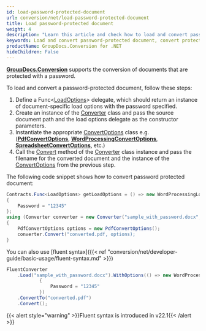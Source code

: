```yaml
---
id: load-password-protected-document
url: conversion/net/load-password-protected-document
title: Load password-protected document
weight: 4
description: "Learn this article and check how to load and convert password-protected documents using GroupDocs.Conversion for .NET API."
keywords: Load and convert password-protected document, convert protected document, Load and convert document with password, convert document with password
productName: GroupDocs.Conversion for .NET
hideChildren: False
---
```

[**GroupDocs.Conversion**](https://products.groupdocs.com/conversion/net) supports the conversion of documents that are protected with a password.

To load and convert a password-protected document, follow these steps:

1.   Define a Func<[LoadOptions](https://reference.groupdocs.com/conversion/net/groupdocs.conversion.options.load/loadoptions)\> delegate, which should return an instance of document-specific load options with the password specified.
2.   Create an instance of the [Converter](https://reference.groupdocs.com/conversion/net/groupdocs.conversion/converter) class and pass the source document path and the load options delegate as the constructor parameters.
3.   Instantiate the appropriate [ConvertOptions](https://reference.groupdocs.com/conversion/net/groupdocs.conversion.options.convert/convertoptions) class e.g. (**[PdfConvertOptions](https://reference.groupdocs.com/conversion/net/groupdocs.conversion.options.convert/pdfconvertoptions)**, **[WordProcessingConvertOptions](https://reference.groupdocs.com/conversion/net/groupdocs.conversion.options.convert/wordprocessingconvertoptions)**, **[SpreadsheetConvertOptions](https://reference.groupdocs.com/conversion/net/groupdocs.conversion.options.convert/spreadsheetconvertoptions)**, etc.)
4.   Call the [Convert](https://reference.groupdocs.com/conversion/net/groupdocs.conversion/converter/convert/#convert_3) method of the [Converter](https://reference.groupdocs.com/conversion/net/groupdocs.conversion/converter) class instance and pass the filename for the converted document and the instance of the [ConvertOptions](https://reference.groupdocs.com/conversion/net/groupdocs.conversion.options.convert/convertoptions) from the previous step.

The following code snippet shows how to convert password protected document:

```csharp
Contracts.Func<LoadOptions> getLoadOptions = () => new WordProcessingLoadOptions
{
    Password = "12345"
};
using (Converter converter = new Converter("sample_with_password.docx", getLoadOptions))
{
    PdfConvertOptions options = new PdfConvertOptions();
    converter.Convert("converted.pdf, options);
}
```

You can also use [fluent syntax]({{< ref "conversion/net/developer-guide/basic-usage/fluent-syntax.md" >}})

```csharp
FluentConverter
    .Load("sample_with_password.docx").WithOptions(() => new WordProcessingLoadOptions
            {
                Password = "12345"
            })
    .ConvertTo("converted.pdf")
    .Convert();
```

{{< alert style="warning" >}}Fluent syntax is introduced in v22.1{{< /alert >}}
